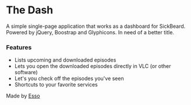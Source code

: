 The Dash
====
A simple single-page application that works as a dashboard for SickBeard. Powered by jQuery, Boostrap and Glyphicons. In need of a better title.


### Features
- Lists upcoming and downloaded episodes
- Lets you open the downloaded episodes directly in VLC (or other software)
- Let's you check off the episodes you've seen 
- Shortcuts to your favorite services

Made by [Esso](https://www.essoen.net)
